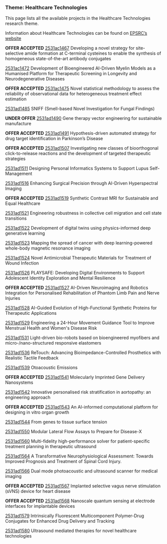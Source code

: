 ### Theme: Healthcare Technologies

This page lists all the available projects in the Healthcare Technologies research theme.

Information about Healthcare Technologies can be found on [EPSRC’s website](https://www.ukri.org/what-we-offer/browse-our-areas-of-investment-and-support/healthcare-technologies-theme/)

**OFFER ACCEPTED** [2531ac1467](../projects/2531ac1467.md) Developing a novel strategy for site-selective amide formation at C-terminal cysteines to enable the synthesis of homogeneous state-of-the-art antibody conjugates

[2531ac1472](../projects/2531ac1472.md) Development of Bioengineered AI-Driven Myelin Models as a Humanised Platform for Therapeutic Screening in Longevity and Neurodegenerative Diseases

**OFFER ACCEPTED** [2531ac1475](../projects/2531ac1475.md) Novel statistical methodology to assess the reliability of observational data for heterogeneous treatment effect estimation

[2531ad1485](../projects/2531ad1485.md) SNIFF (Smell-based Novel Investigation for Fungal Findings)

**UNDER OFFER** [2531ad1490](../projects/2531ad1490.md) Gene therapy vector engineering for sustainable manufacture

**OFFER ACCEPTED** [2531ad1491](../projects/2531ad1491.md) Hypothesis-driven automated strategy for drug target identification in Parkinson’s Disease

**OFFER ACCEPTED** [2531ad1507](../projects/2531ad1507.md) Investigating new classes of bioorthogonal click-to-release reactions and the development of targeted therapeutic strategies

[2531ad1511](../projects/2531ad1511.md) Designing Personal Informatics Systems to Support Lupus Self-Management

[2531ad1516](../projects/2531ad1516.md) Enhancing Surgical Precision through AI-Driven Hyperspectral Imaging

**OFFER ACCEPTED** [2531ad1519](../projects/2531ad1519.md) Synthetic Contrast MRI for Sustainable and Equal Healthcare

[2531ad1521](../projects/2531ad1521.md) Engineering robustness in collective cell migration and cell state transitions

[2531ad1522](../projects/2531ad1522.md) Development of digital twins using physics-informed deep generative learning

[2531ad1523](../projects/2531ad1523.md) Mapping the spread of cancer with deep learning-powered whole-body magnetic resonance imaging

[2531ad1524](../projects/2531ad1524.md) Novel Antimicrobial Therapeutic Materials for Treatment of Wound Infection

[2531ad1526](../projects/2531ad1526.md) PLAYSAFE: Developing Digital Environments to Support Adolescent Identity Exploration and Mental Resilience

**OFFER ACCEPTED** [2531ad1527](../projects/2531ad1527.md) AI-Driven Neuroimaging and Robotics Integration for Personalised Rehabilitation of Phantom Limb Pain and Nerve Injuries

[2531ad1528](../projects/2531ad1528.md) AI-Guided Evolution of High-Functional Synthetic Proteins for Therapeutic Applications

[2531ad1529](../projects/2531ad1529.md) Engineering a 24-Hour Movement Guidance Tool to Improve Menstrual Health and Women's Disease Risk

[2531ad1531](../projects/2531ad1531.md) Light-driven bio-robots based on bioengineered myofibers and micro-/nano-structured responsive elastomers

[2531ad1536](../projects/2531ad1536.md) ReTouch: Advancing Bioimpedance-Controlled Prosthetics with Realistic Tactile Feedback

[2531ad1539](../projects/2531ad1539.md) Otoacoustic Emissions

**OFFER ACCEPTED** [2531ad1541](../projects/2531ad1541.md) Molecularly Imprinted Gene Delivery Nanosystems

[2531ad1542](../projects/2531ad1542.md) Innovative personalised risk stratification in aortopathy: an engineering approach

**OFFER ACCEPTED** [2531ad1543](../projects/2531ad1543.md) An AI-informed computational platform for designing in vitro organ growth

[2531ad1544](../projects/2531ad1544.md) From genes to tissue surface tension

[2531ad1550](../projects/2531ad1550.md) Modular Lateral Flow Assays to Prepare for Disease-X

[2531ad1560](../projects/2531ad1560.md) Multi-fidelity high-performance solver for patient-specific treatment planning in therapeutic ultrasound

[2531ad1564](../projects/2531ad1564.md) A Transformative Neurophysiological Assessment: Towards Improved Prognosis and Treatment of Spinal Cord Injury.

[2531ad1566](../projects/2531ad1566.md) Dual mode photoacoustic and ultrasound scanner for medical imaging

**OFFER ACCEPTED** [2531ad1567](../projects/2531ad1567.md) Implanted selective vagus nerve stimulation (sVNS) device for heart disease

**OFFER ACCEPTED** [2531ad1568](../projects/2531ad1568.md) Nanoscale quantum sensing at electrode interfaces for implantable devices

[2531ad1579](../projects/2531ad1579.md) Intrinsically Fluorescent Multicomponent Polymer-Drug Conjugates for Enhanced Drug Delivery and Tracking

[2531ad1580](../projects/2531ad1580.md) Ultrasound mediated therapies for novel healthcare technologies

